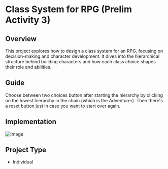 # Class System for RPG (Prelim Activity 3)

## Overview
This project explores how to design a class system for an RPG, focusing on decision-making and character development. 
It dives into the hierarchical structure behind building characters and how each class choice shapes their role and abilities.

## Guide
Choose between two choices button after starting the hierarchy by clicking on the lowest hierarchy in the chain (which is the Adventurer). 
Then there's a reset button just in case you want to start over again.

## Implementation
![Image](https://github.com/Kyah-Ain/CodePortfolio/blob/main/Class%20System/Class%20System%20Demo%20(RPG).gif)

## Project Type
- Individual
